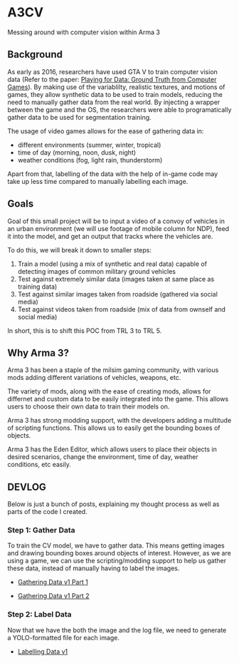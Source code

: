 # A3CV
Messing around with computer vision within Arma 3

## Background
As early as 2016, researchers have used GTA V to train computer vision data (Refer to the paper: [Playing for Data: Ground Truth from Computer Games](https://arxiv.org/pdf/1608.02192)). By making use of the variablilty, realistic textures, and motions of games, they allow synthetic data to be used to train models, reducing the need to manually gather data from the real world. By injecting a wrapper between the game and the OS, the researchers were able to programatically gather data to be used for segmentation training.

The usage of video games allows for the ease of gathering data in:
- different environments (summer, winter, tropical)
- time of day (morning, noon, dusk, night)
- weather conditions (fog, light rain, thunderstorm)

Apart from that, labelling of the data with the help of in-game code may take up less time compared to manually labelling each image.

## Goals
Goal of this small project will be to input a video of a convoy of vehicles in an urban environment (we will use footage of mobile column for NDP), feed it into the model, and get an output that tracks where the vehicles are.

To do this, we will break it down to smaller steps:
1. Train a model (using a mix of synthetic and real data) capable of detecting images of common military ground vehicles
2. Test against extremely similar data (images taken at same place as training data)
3. Test against similar images taken from roadside (gathered via social media)
4. Test against videos taken from roadside (mix of data from ownself and social media)

In short, this is to shift this POC from TRL 3 to TRL 5.

## Why Arma 3?
Arma 3 has been a staple of the milsim gaming community, with various mods adding different variations of vehicles, weapons, etc.

The variety of mods, along with the ease of creating mods, allows for differnet and custom data to be easily integrated into the game. This allows users to choose their own data to train their models on.

Arma 3 has strong modding support, with the developers adding a multitude of scripting functions. This allows us to easily get the bounding boxes of objects.

Arma 3 has the Eden Editor, which allows users to place their objects in desired scenarios, change the environment, time of day, weather conditions, etc easily.

## DEVLOG
Below is just a bunch of posts, explaining my thought process as well as parts of the code I created.

### Step 1: Gather Data
To train the CV model, we have to gather data. This means getting images and drawing bounding boxes around objects of interest. However, as we are using a game, we can use the scripting/modding support to help us gather these data, instead of manually having to label the images.

- [Gathering Data v1 Part 1](2025/06/24/gathering-data-v1-part-1)

- [Gathering Data v1 Part 2](2025/07/09/gathering-data-v1-part-2)

### Step 2: Label Data
Now that we have the both the image and the log file, we need to generate a YOLO-formatted file for each image.

- [Labelling Data v1](2025/07/18/labelling-data-v1)